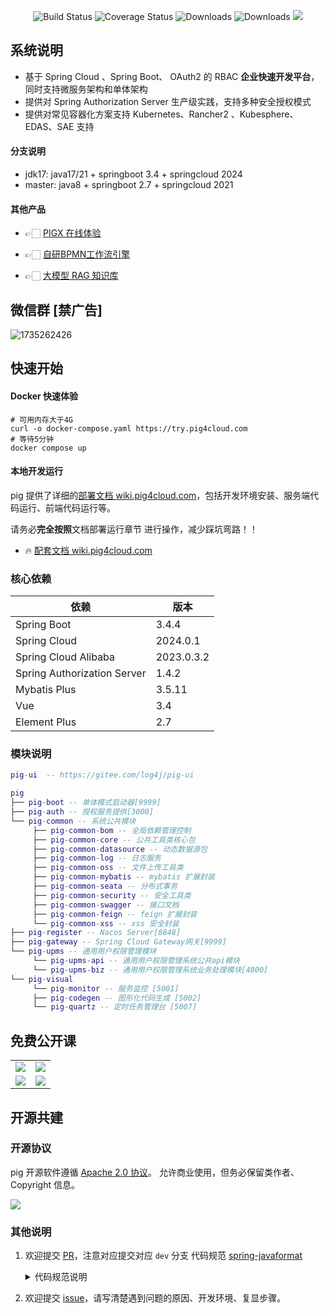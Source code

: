 <p align="center">
 <img src="https://img.shields.io/badge/Pig-3.8-success.svg" alt="Build Status">
 <img src="https://img.shields.io/badge/Spring%20Cloud-2023-blue.svg" alt="Coverage Status">
 <img src="https://img.shields.io/badge/Spring%20Boot-3.3-blue.svg" alt="Downloads">
 <img src="https://img.shields.io/badge/Vue-3.4-blue.svg" alt="Downloads">
 <img src="https://img.shields.io/github/license/pig-mesh/pig"/>
</p>

## 系统说明

- 基于 Spring Cloud 、Spring Boot、 OAuth2 的 RBAC **企业快速开发平台**， 同时支持微服务架构和单体架构
- 提供对 Spring Authorization Server 生产级实践，支持多种安全授权模式
- 提供对常见容器化方案支持 Kubernetes、Rancher2 、Kubesphere、EDAS、SAE 支持

#### 分支说明

- jdk17: java17/21 + springboot 3.4 + springcloud 2024
- master: java8 + springboot 2.7 + springcloud 2021

#### 其他产品

- 👉🏻 [PIGX 在线体验](http://home.pig4cloud.com:38081)

- 👉🏻 [自研BPMN工作流引擎](http://home.pig4cloud.com:38082)

- 👉🏻 [大模型 RAG 知识库](http://home.pig4cloud.com:38083)

## 微信群 [禁广告]

<img src='https://minio.pigx.vip/oss/202412/1735262426.png' alt='1735262426'/>

## 快速开始

#### Docker 快速体验

```shell
# 可用内存大于4G
curl -o docker-compose.yaml https://try.pig4cloud.com
# 等待5分钟
docker compose up
```

#### 本地开发运行

pig 提供了详细的[部署文档 wiki.pig4cloud.com](https://www.yuque.com/pig4cloud/pig/vsdox9)，包括开发环境安装、服务端代码运行、前端代码运行等。

请务必**完全按照**文档部署运行章节 进行操作，减少踩坑弯路！！

- 🔥 [ 配套文档 wiki.pig4cloud.com](https://wiki.pig4cloud.com)

### 核心依赖

| 依赖                          | 版本         |
|-----------------------------|------------|
| Spring Boot                 | 3.4.4      |
| Spring Cloud                | 2024.0.1   |
| Spring Cloud Alibaba        | 2023.0.3.2 |
| Spring Authorization Server | 1.4.2      |
| Mybatis Plus                | 3.5.11     |
| Vue                         | 3.4        |
| Element Plus                | 2.7        |

### 模块说明

```lua
pig-ui  -- https://gitee.com/log4j/pig-ui

pig
├── pig-boot -- 单体模式启动器[9999]
├── pig-auth -- 授权服务提供[3000]
└── pig-common -- 系统公共模块
     ├── pig-common-bom -- 全局依赖管理控制
     ├── pig-common-core -- 公共工具类核心包
     ├── pig-common-datasource -- 动态数据源包
     ├── pig-common-log -- 日志服务
     ├── pig-common-oss -- 文件上传工具类
     ├── pig-common-mybatis -- mybatis 扩展封装
     ├── pig-common-seata -- 分布式事务
     ├── pig-common-security -- 安全工具类
     ├── pig-common-swagger -- 接口文档
     ├── pig-common-feign -- feign 扩展封装
     └── pig-common-xss -- xss 安全封装
├── pig-register -- Nacos Server[8848]
├── pig-gateway -- Spring Cloud Gateway网关[9999]
└── pig-upms -- 通用用户权限管理模块
     └── pig-upms-api -- 通用用户权限管理系统公共api模块
     └── pig-upms-biz -- 通用用户权限管理系统业务处理模块[4000]
└── pig-visual
     └── pig-monitor -- 服务监控 [5001]
     ├── pig-codegen -- 图形化代码生成 [5002]
     └── pig-quartz -- 定时任务管理台 [5007]
```

## 免费公开课

<table>
  <tr>
    <td><a href="https://www.bilibili.com/video/av45084065" target="_blank"><img src="https://foruda.gitee.com/images/1731647304254897555/88a9c2fa_441246.jpeg"></a></td>
    <td><a href="https://www.bilibili.com/video/av77344954" target="_blank"><img src="https://foruda.gitee.com/images/1731647324953921510/39689640_441246.jpeg"></a></td>
  </tr>
    <tr>
    <td><a href="https://www.bilibili.com/video/BV1J5411476V" target="_blank"><img src="https://foruda.gitee.com/images/1731647357502030768/7f31f392_441246.jpeg"></a></td>
    <td><a href="https://www.bilibili.com/video/BV14p4y197K5" target="_blank"><img src="https://foruda.gitee.com/images/1731647375444479120/2b8fd494_441246.jpeg"></a></td>
  </tr>
</table>

## 开源共建

### 开源协议

pig 开源软件遵循 [Apache 2.0 协议](https://www.apache.org/licenses/LICENSE-2.0.html)。
允许商业使用，但务必保留类作者、Copyright 信息。

![](https://foruda.gitee.com/images/1731647419204307063/91217172_441246.jpeg)

### 其他说明

1. 欢迎提交 [PR](https://dwz.cn/2KURd5Vf)，注意对应提交对应 `dev` 分支
   代码规范 [spring-javaformat](https://github.com/spring-io/spring-javaformat)

   <details>
    <summary>代码规范说明</summary>

    1. 由于 <a href="https://github.com/spring-io/spring-javaformat" target="_blank">spring-javaformat</a>
       强制所有代码按照指定格式排版，未按此要求提交的代码将不能通过合并（打包）
    2. 如果使用 IntelliJ IDEA
       开发，请安装自动格式化软件 <a href="https://repo1.maven.org/maven2/io/spring/javaformat/spring-javaformat-intellij-idea-plugin/" target="_blank">
       spring-javaformat-intellij-idea-plugin</a>
    3. 其他开发工具，请参考 <a href="https://github.com/spring-io/spring-javaformat" target="_blank">
       spring-javaformat</a>
       说明，或`提交代码前`在项目根目录运行下列命令（需要开发者电脑支持`mvn`命令）进行代码格式化
       ```
       mvn spring-javaformat:apply
       ```
   </details>

2. 欢迎提交 [issue](https://gitee.com/log4j/pig/issues)，请写清楚遇到问题的原因、开发环境、复显步骤。
